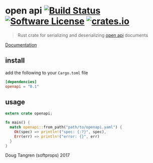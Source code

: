 # open api [![Build Status](https://travis-ci.org/softprops/openapi.svg?branch=master)](https://travis-ci.org/softprops/openapi) [![Software License](https://img.shields.io/badge/license-MIT-brightgreen.svg)](LICENSE) [![crates.io](http://meritbadge.herokuapp.com/hubcaps)](https://crates.io/crates/hubcaps)

> Rust crate for serializing and deserializing [open api](http://swagger.io/specification/) documents

[Documentation](https://softprops.github.io/openapi)

## install

add the following to your `Cargo.toml` file

```toml
[dependencies]
openapi = "0.1"
```

## usage

```rust
extern crate openapi;

fn main() {
  match openapi::from_path("path/to/openapi.yaml") {
    Ok(spec) => println!("spec: {:?}", spec),
    Err(err) => println!("error: {}", err)
  }
}
```

Doug Tangren (softprops) 2017
